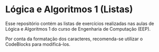 # Lógica e Algoritmos 1 (Listas)

Esse repositório contém as listas de exercícios realizadas nas aulas de Lógica e Algoritmos 1 do curso de Engenharia de Computação (EEP).

Por conta da formatação dos caracteres, recomenda-se utilizar o CodeBlocks para modificá-los.